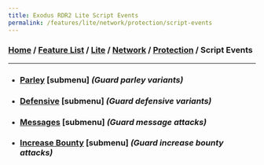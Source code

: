 ```yaml
---
title: Exodus RDR2 Lite Script Events
permalink: /features/lite/network/protection/script-events
---
```

### [Home](/) / [Feature List](/features) / [Lite](/features/lite) / [Network](/features/lite/network) / [Protection](/features/lite/network/protection) / Script Events
---
- ### [Parley](script-events/parley) [submenu] *(Guard parley variants)*
- ### [Defensive](script-events/defensive) [submenu] *(Guard defensive variants)*
- ### [Messages](script-events/messages) [submenu] *(Guard message attacks)*
- ### [Increase Bounty](script-events/increase-bounty) [submenu] *(Guard increase bounty attacks)*
